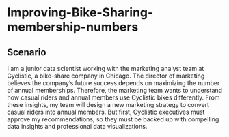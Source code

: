 # Improving-Bike-Sharing-membership-numbers
## Scenario
I am a junior data scientist working with the marketing analyst team at Cyclistic, a bike-share company in Chicago. The director of marketing believes the company’s future success depends on maximizing the number of annual memberships. Therefore, the marketing team wants to understand how casual riders and annual members use Cyclistic bikes differently. From these insights, my team will design a new marketing strategy to convert casual riders into annual members. But first, Cyclistic executives must approve my recommendations, so they must be backed up with compelling data insights and professional data visualizations.

